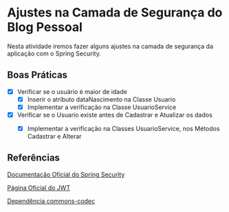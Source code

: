 # Ajustes na Camada de Segurança do Blog Pessoal

Nesta atividade iremos fazer alguns ajustes na camada de segurança da aplicação com o Spring Security. 

<h2>Boas Práticas</h2>

- [x] Verificar se o usuário é maior de idade
  - [x] Inserir o atributo dataNascimento na Classe Usuario
  - [x] Implementar a verificação na Classe UsuarioService
- [x] Verificar se o Usuario existe antes de Cadastrar e Atualizar os dados
  - [x] Implementar a verificação na Classes UsuarioService, nos Métodos Cadastrar e Alterar


<h2>Referências</h2>

<a href="https://spring.io/projects/spring-security" target="_blank">Documentação Oficial do Spring Security</a>

<a href="https://jwt.io/" target="_blank">Página Oficial do JWT</a>

<a href="https://commons.apache.org/proper/commons-codec/" target="_blank">Dependência commons-codec</a>

